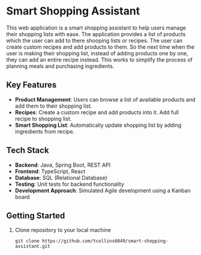 # Smart Shopping Assistant

This web application is a smart shopping assistant to help users manage their shopping lists with ease. The application provides a list of products which the user can add to there shooping lists or recipes.
The user can create custom recipes and add products to them. So the next time when the user is making their shopping list, instead of adding products one by one, they can add an entire recipe instead.
This works to simplify the process of planning meals and purchasing ingredients.

## Key Features
* **Product Management**: Users can browse a list of available products and add them to their shopping list.
* **Recipes**: Create a custom recipe and add products into it. Add full recipe to shopping list.
* **Smart Shopping List**: Automatically update shopping list by adding ingredients from recipe.

## Tech Stack
* **Backend**: Java, Spring Boot, REST API
* **Frontend**: TypeScript, React
* **Database**: SQL (Relational Database)
* **Testing**: Unit tests for backend functionality
* **Development Approach**: Simulated Agile development using a Kanban board

## Getting Started
1. Clone repository to your local machine
   ```
   git clone https://github.com/tcollins6049/smart-shopping-assistant.git
   ```
